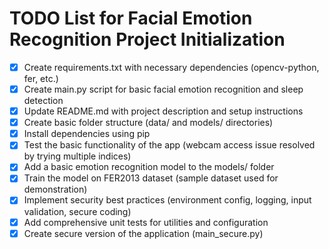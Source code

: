 # TODO List for Facial Emotion Recognition Project Initialization

- [x] Create requirements.txt with necessary dependencies (opencv-python, fer, etc.)
- [x] Create main.py script for basic facial emotion recognition and sleep detection
- [x] Update README.md with project description and setup instructions
- [x] Create basic folder structure (data/ and models/ directories)
- [x] Install dependencies using pip
- [x] Test the basic functionality of the app (webcam access issue resolved by trying multiple indices)
- [x] Add a basic emotion recognition model to the models/ folder
- [x] Train the model on FER2013 dataset (sample dataset used for demonstration)
- [x] Implement security best practices (environment config, logging, input validation, secure coding)
- [x] Add comprehensive unit tests for utilities and configuration
- [x] Create secure version of the application (main_secure.py)
